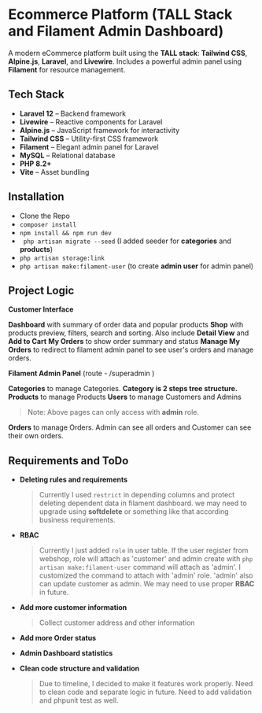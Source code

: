 # Ecommerce Platform (TALL Stack and Filament Admin Dashboard)
A modern eCommerce platform built using the **TALL stack**: **Tailwind CSS**, **Alpine.js**, **Laravel**, and **Livewire**. Includes a powerful admin panel using **Filament** for resource management.


## Tech Stack

- **Laravel 12** – Backend framework
- **Livewire** – Reactive components for Laravel
- **Alpine.js** – JavaScript framework for interactivity
- **Tailwind CSS** – Utility-first CSS framework
- **Filament** – Elegant admin panel for Laravel
- **MySQL** – Relational database
- **PHP 8.2+**
- **Vite** – Asset bundling

## Installation

- Clone the Repo
- ``` composer install ```
- ``` npm install && npm run dev ```
- ``` php artisan migrate --seed```  (I added seeder for **categories** and **products**)
- ``` php artisan storage:link ```
- ``` php artisan make:filament-user ``` (to create **admin user** for admin panel)



## Project Logic
**Customer Interface**

**Dashboard** with summary of order data and popular products
**Shop** with products preview, filters, search and sorting. Also include **Detail View** and **Add to Cart**
**My Orders** to show order summary and status
**Manage My Orders** to redirect to filament admin panel to see user's orders and manage orders.

**Filament Admin Panel** (route - /superadmin ) 

**Categories** to manage Categories. **Category is 2 steps tree structure.**
**Products** to manage Products
**Users** to manage Customers and Admins
> Note: Above pages can only access with **admin** role.

**Orders** to manage Orders. Admin can see all orders and Customer can see their own orders.

## Requirements and ToDo
- **Deleting rules and requirements** 
	> Currently I used ```restrict``` in depending columns and protect deleting dependent data in filament dashboard. we may need to upgrade using **softdelete** or something like that according business requirements.
- **RBAC**
	> Currently I just added ```role``` in user table. If the user register from webshop, role will attach as 'customer' and admin create with ``` php artisan make:filament-user ``` command will attach as 'admin'.  I customized the command to attach with 'admin' role. 'admin' also can update customer as admin. We may need to use proper **RBAC** in future.

- **Add more customer information**
	> Collect customer address and other information
- **Add more Order status**
- **Admin Dashboard statistics**
- **Clean code structure and validation**
	 > Due to timeline, I decided to make it features work properly. Need to clean code and separate logic in future. Need to add validation and phpunit test as well.

